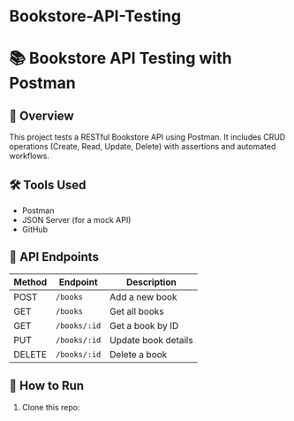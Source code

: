 # Bookstore-API-Testing
# 📚 Bookstore API Testing with Postman  

## 🚀 Overview  
This project tests a RESTful Bookstore API using Postman. It includes CRUD operations (Create, Read, Update, Delete) with assertions and automated workflows.  

## 🛠️ Tools Used  
- Postman  
- JSON Server (for a mock API)  
- GitHub  

## 📌 API Endpoints  
| Method | Endpoint         | Description          |
|--------|----------------|----------------------|
| POST   | `/books`        | Add a new book      |
| GET    | `/books`        | Get all books       |
| GET    | `/books/:id`    | Get a book by ID    |
| PUT    | `/books/:id`    | Update book details |
| DELETE | `/books/:id`    | Delete a book       |

## 🔹 How to Run  
1. Clone this repo:  
   ```sh

